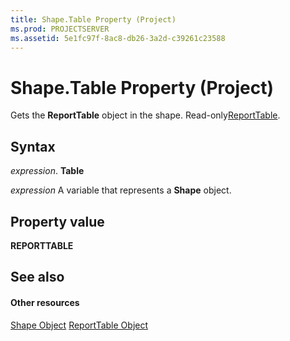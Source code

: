 ```yaml
---
title: Shape.Table Property (Project)
ms.prod: PROJECTSERVER
ms.assetid: 5e1fc97f-8ac8-db26-3a2d-c39261c23588
---
```



# Shape.Table Property (Project)
Gets the  **ReportTable** object in the shape. Read-only[ReportTable](reporttable-object-project.md).

## Syntax

 _expression_. **Table**

 _expression_ A variable that represents a **Shape** object.


## Property value

 **REPORTTABLE**


## See also


#### Other resources


[Shape Object](shape-object-project.md)
[ReportTable Object](reporttable-object-project.md)
